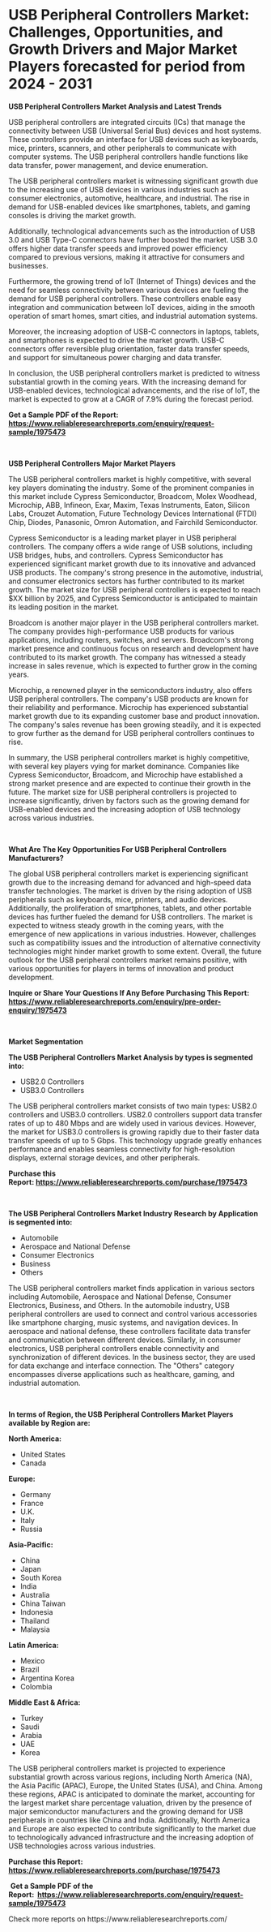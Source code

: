 <p><h1>USB Peripheral Controllers Market: Challenges, Opportunities, and Growth Drivers and Major Market Players forecasted for period from 2024 - 2031</h1></p><p><strong>USB Peripheral Controllers Market Analysis and Latest Trends</strong></p>
<p><p>USB peripheral controllers are integrated circuits (ICs) that manage the connectivity between USB (Universal Serial Bus) devices and host systems. These controllers provide an interface for USB devices such as keyboards, mice, printers, scanners, and other peripherals to communicate with computer systems. The USB peripheral controllers handle functions like data transfer, power management, and device enumeration.</p><p>The USB peripheral controllers market is witnessing significant growth due to the increasing use of USB devices in various industries such as consumer electronics, automotive, healthcare, and industrial. The rise in demand for USB-enabled devices like smartphones, tablets, and gaming consoles is driving the market growth.</p><p>Additionally, technological advancements such as the introduction of USB 3.0 and USB Type-C connectors have further boosted the market. USB 3.0 offers higher data transfer speeds and improved power efficiency compared to previous versions, making it attractive for consumers and businesses.</p><p>Furthermore, the growing trend of IoT (Internet of Things) devices and the need for seamless connectivity between various devices are fueling the demand for USB peripheral controllers. These controllers enable easy integration and communication between IoT devices, aiding in the smooth operation of smart homes, smart cities, and industrial automation systems.</p><p>Moreover, the increasing adoption of USB-C connectors in laptops, tablets, and smartphones is expected to drive the market growth. USB-C connectors offer reversible plug orientation, faster data transfer speeds, and support for simultaneous power charging and data transfer.</p><p>In conclusion, the USB peripheral controllers market is predicted to witness substantial growth in the coming years. With the increasing demand for USB-enabled devices, technological advancements, and the rise of IoT, the market is expected to grow at a CAGR of 7.9% during the forecast period.</p></p>
<p><strong>Get a Sample PDF of the Report:&nbsp; <a href="https://www.reliableresearchreports.com/enquiry/request-sample/1975473">https://www.reliableresearchreports.com/enquiry/request-sample/1975473</a></strong></p>
<p>&nbsp;</p>
<p><strong>USB Peripheral Controllers Major Market Players</strong></p>
<p><p>The USB peripheral controllers market is highly competitive, with several key players dominating the industry. Some of the prominent companies in this market include Cypress Semiconductor, Broadcom, Molex Woodhead, Microchip, ABB, Infineon, Exar, Maxim, Texas Instruments, Eaton, Silicon Labs, Crouzet Automation, Future Technology Devices International (FTDI) Chip, Diodes, Panasonic, Omron Automation, and Fairchild Semiconductor.</p><p>Cypress Semiconductor is a leading market player in USB peripheral controllers. The company offers a wide range of USB solutions, including USB bridges, hubs, and controllers. Cypress Semiconductor has experienced significant market growth due to its innovative and advanced USB products. The company's strong presence in the automotive, industrial, and consumer electronics sectors has further contributed to its market growth. The market size for USB peripheral controllers is expected to reach $XX billion by 2025, and Cypress Semiconductor is anticipated to maintain its leading position in the market.</p><p>Broadcom is another major player in the USB peripheral controllers market. The company provides high-performance USB products for various applications, including routers, switches, and servers. Broadcom's strong market presence and continuous focus on research and development have contributed to its market growth. The company has witnessed a steady increase in sales revenue, which is expected to further grow in the coming years.</p><p>Microchip, a renowned player in the semiconductors industry, also offers USB peripheral controllers. The company's USB products are known for their reliability and performance. Microchip has experienced substantial market growth due to its expanding customer base and product innovation. The company's sales revenue has been growing steadily, and it is expected to grow further as the demand for USB peripheral controllers continues to rise.</p><p>In summary, the USB peripheral controllers market is highly competitive, with several key players vying for market dominance. Companies like Cypress Semiconductor, Broadcom, and Microchip have established a strong market presence and are expected to continue their growth in the future. The market size for USB peripheral controllers is projected to increase significantly, driven by factors such as the growing demand for USB-enabled devices and the increasing adoption of USB technology across various industries.</p></p>
<p>&nbsp;</p>
<p><strong>What Are The Key Opportunities For USB Peripheral Controllers Manufacturers?</strong></p>
<p><p>The global USB peripheral controllers market is experiencing significant growth due to the increasing demand for advanced and high-speed data transfer technologies. The market is driven by the rising adoption of USB peripherals such as keyboards, mice, printers, and audio devices. Additionally, the proliferation of smartphones, tablets, and other portable devices has further fueled the demand for USB controllers. The market is expected to witness steady growth in the coming years, with the emergence of new applications in various industries. However, challenges such as compatibility issues and the introduction of alternative connectivity technologies might hinder market growth to some extent. Overall, the future outlook for the USB peripheral controllers market remains positive, with various opportunities for players in terms of innovation and product development.</p></p>
<p><strong>Inquire or Share Your Questions If Any Before Purchasing This Report: <a href="https://www.reliableresearchreports.com/enquiry/pre-order-enquiry/1975473">https://www.reliableresearchreports.com/enquiry/pre-order-enquiry/1975473</a></strong></p>
<p>&nbsp;</p>
<p><strong>Market Segmentation</strong></p>
<p><strong>The USB Peripheral Controllers Market Analysis by types is segmented into:</strong></p>
<p><ul><li>USB2.0 Controllers</li><li>USB3.0 Controllers</li></ul></p>
<p><p>The USB peripheral controllers market consists of two main types: USB2.0 controllers and USB3.0 controllers. USB2.0 controllers support data transfer rates of up to 480 Mbps and are widely used in various devices. However, the market for USB3.0 controllers is growing rapidly due to their faster data transfer speeds of up to 5 Gbps. This technology upgrade greatly enhances performance and enables seamless connectivity for high-resolution displays, external storage devices, and other peripherals.</p></p>
<p><strong>Purchase this Report:&nbsp;<a href="https://www.reliableresearchreports.com/purchase/1975473">https://www.reliableresearchreports.com/purchase/1975473</a></strong></p>
<p>&nbsp;</p>
<p><strong>The USB Peripheral Controllers Market Industry Research by Application is segmented into:</strong></p>
<p><ul><li>Automobile</li><li>Aerospace and National Defense</li><li>Consumer Electronics</li><li>Business</li><li>Others</li></ul></p>
<p><p>The USB peripheral controllers market finds application in various sectors including Automobile, Aerospace and National Defense, Consumer Electronics, Business, and Others. In the automobile industry, USB peripheral controllers are used to connect and control various accessories like smartphone charging, music systems, and navigation devices. In aerospace and national defense, these controllers facilitate data transfer and communication between different devices. Similarly, in consumer electronics, USB peripheral controllers enable connectivity and synchronization of different devices. In the business sector, they are used for data exchange and interface connection. The "Others" category encompasses diverse applications such as healthcare, gaming, and industrial automation.</p></p>
<p>&nbsp;</p>
<p><strong>In terms of Region, the USB Peripheral Controllers Market Players available by Region are:</strong></p>
<p>
    <p> <strong> North America: </strong>
        <ul>
            <li>United States</li>
            <li>Canada</li>
        </ul>
        </p> 
    <p> <strong> Europe: </strong>
        <ul>
            <li>Germany</li>
            <li>France</li>
            <li>U.K.</li>
            <li>Italy</li>
            <li>Russia</li>
        </ul>
        </p> 
    <p> <strong> Asia-Pacific: </strong>
        <ul>
            <li>China</li>
            <li>Japan</li>
            <li>South Korea</li>
            <li>India</li>
            <li>Australia</li>
            <li>China Taiwan</li>
            <li>Indonesia</li>
            <li>Thailand</li>
            <li>Malaysia</li>
        </ul>
        </p> 
    <p> <strong> Latin America: </strong>
        <ul>
            <li>Mexico</li>
            <li>Brazil</li>
            <li>Argentina Korea</li>
            <li>Colombia</li>
        </ul>
        </p> 
    <p> <strong> Middle East & Africa: </strong>
        <ul>
            <li>Turkey</li>
            <li>Saudi</li>
            <li>Arabia</li>
            <li>UAE</li>
            <li>Korea</li>
        </ul>
    </p>
    </p>
<p><p>The USB peripheral controllers market is projected to experience substantial growth across various regions, including North America (NA), the Asia Pacific (APAC), Europe, the United States (USA), and China. Among these regions, APAC is anticipated to dominate the market, accounting for the largest market share percentage valuation, driven by the presence of major semiconductor manufacturers and the growing demand for USB peripherals in countries like China and India. Additionally, North America and Europe are also expected to contribute significantly to the market due to technologically advanced infrastructure and the increasing adoption of USB technologies across various industries.</p></p>
<p><strong>Purchase this Report: <a href="https://www.reliableresearchreports.com/purchase/1975473">https://www.reliableresearchreports.com/purchase/1975473</a></strong></p>
<p>&nbsp;<strong>Get a Sample PDF of the Report:&nbsp;&nbsp;<a href="https://www.reliableresearchreports.com/enquiry/request-sample/1975473">https://www.reliableresearchreports.com/enquiry/request-sample/1975473</a></strong></p>
<p><strong></strong></p>
<p>Check more reports on https://www.reliableresearchreports.com/</p>